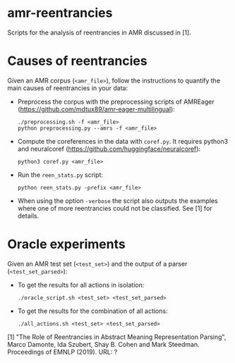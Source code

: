 # amr-reentrancies

Scripts for the analysis of reentrancies in AMR discussed in [1].

# Causes of reentrancies

Given an AMR corpus (```<amr_file>```), follow the instructions to quantify the main causes of reentrancies in your data:

- Preprocess the corpus with the preprocessing scripts of AMREager (https://github.com/mdtux89/amr-eager-multilingual):
  ```
  ./preprocessing.sh -f <amr_file> 
  python preprocessing.py --amrs -f <amr_file>
  ```
  
- Compute the coreferences in the data with ```coref.py```. It requires python3 and neuralcoref (https://github.com/huggingface/neuralcoref):
  ```
  python3 coref.py <amr_file>
  ```

- Run the ```reen_stats.py``` script:
  ```
  python reen_stats.py -prefix <amr_file>
  ```
  
- When using the option ```-verbose``` the script also outputs the examples where one of more reentrancies could not be classified. See [1] for details.


# Oracle experiments

Given an AMR test set (```<test_set>```) and the output of a parser (```<test_set_parsed>```):

- To get the results for all actions in isolation:
  ```
  ./oracle_script.sh <test_set> <test_set_parsed>
  ```

- To get the results for the combination of all actions:
  ```
  ./all_actions.sh <test_set> <test_set_parsed>
  ```
  
[1] "The Role of Reentrancies in Abstract Meaning Representation Parsing", Marco Damonte, Ida Szubert, Shay B. Cohen and Mark Steedman. Proceedings of EMNLP (2019). URL: ?
 
